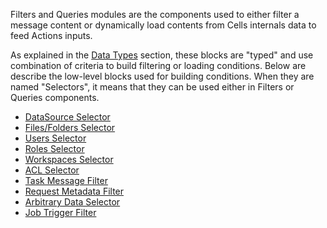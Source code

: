 Filters and Queries modules are the components used to either filter a message content or dynamically load contents from Cells internals data to feed Actions inputs. 

As explained in the [Data Types](./data-types-queries-filters) section, these blocks are "typed" and use combination of criteria to build filtering or loading conditions. Below are describe the low-level blocks used for building conditions. When they are named "Selectors", it means that they can be used either in Filters or Queries components.

- [DataSource Selector](../datasource-selector/)
- [Files/Folders Selector](../files-folders-selector/)
- [Users Selector](../users-selector/)
- [Roles Selector](../roles-selector/)
- [Workspaces Selector](../workspaces-selector/)
- [ACL Selector](../acl-selector/)
- [Task Message Filter](../task-message-filter/)
- [Request Metadata Filter](../request-metadata-filter/)
- [Arbitrary Data Selector](../arbitrary-data-selector/)
- [Job Trigger Filter](../job-trigger-filter/)
